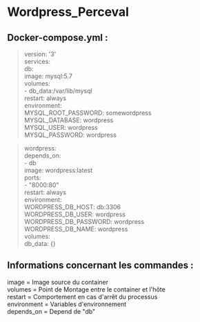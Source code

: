# Wordpress_Perceval

## Docker-compose.yml :

>version: '3'  
services:  
  db:  
    image: mysql:5.7  
    volumes:  
      - db_data:/var/lib/mysql  
    restart: always  
    environment:  
      MYSQL_ROOT_PASSWORD: somewordpress  
      MYSQL_DATABASE: wordpress  
     MYSQL_USER: wordpress  
      MYSQL_PASSWORD: wordpress  
      
 > wordpress:  
    depends_on:  
      - db  
    image: wordpress:latest  
   ports:  
      - "8000:80"  
    restart: always  
    environment:  
      WORDPRESS_DB_HOST: db:3306  
      WORDPRESS_DB_USER: wordpress  
      WORDPRESS_DB_PASSWORD: wordpress  
      WORDPRESS_DB_NAME: wordpress  
> volumes:  
  db_data: {}  

## Informations concernant les commandes : 

image = Image source du container  
volumes = Point de Montage entre le container et l'hôte  
restart = Comportement en cas d'arrêt du processus  
environment = Variables d'environnement  
depends_on = Depend de "db"  
